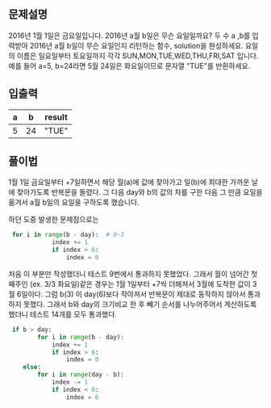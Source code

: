 ## 문제설명

2016년 1월 1일은 금요일입니다. 2016년 a월 b일은 무슨 요일일까요? 두 수 a ,b를 입력받아 2016년 a월 b일이 무슨 요일인지 리턴하는 함수, solution을 완성하세요. 요일의 이름은 일요일부터 토요일까지 각각 SUN,MON,TUE,WED,THU,FRI,SAT
입니다. 예를 들어 a=5, b=24라면 5월 24일은 화요일이므로 문자열 "TUE"를 반환하세요.

## 입출력

| a   | b   | result |
| --- | --- | ------ |
| 5   | 24  | "TUE"  |

## 풀이법

1월 1일 금요일부터 +7일하면서 해당 월(a)에 값에 찾아가고 일(b)에 최대한 가까운 날에 찾아가도록 반복문을 돌렸다.
그 다음 day와 b의 값의 차를 구한 다음 그 만큼 요일을 옮겨서 a월 b일의 요일을 구하도록 했습니다.

하던 도중 발생한 문제점으로는

```python
 for i in range(b - day):  # 0~3
            index += 1
            if index > 6:
                index = 0
```

처음 이 부분만 작성했더니 테스트 9번에서 통과하지 못했었다.
그래서 월이 넘어간 첫째주인 (ex. 3/3 화요일)같은 경우는 1월 1일부터 +7씩 더해져서 3월에 도착한 값이 3월 6일이다.
그럼 b(3) 이 day(6)보다 작아져서 반복문이 제대로 동작하지 않아서 통과하지 못했다.
그래서 b와 day의 크기비교 한 후 빼기 순서를 나누어주어서 계산하도록 했더니 테스트 14개를 모두 통과했다.

```python
 if b > day:
        for i in range(b - day):
            index += 1
            if index > 6:
                index = 0
    else:
        for i in range(day - b):
            index -= 1
            if index < 0:
                index = 6
```
